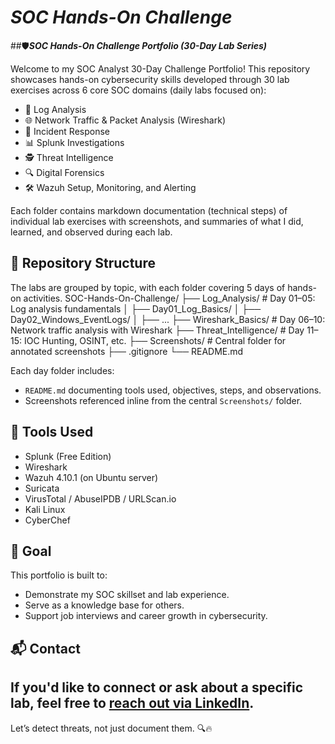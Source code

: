 # *SOC Hands-On Challenge*

##🛡️***SOC Hands-On Challenge Portfolio (30-Day Lab Series)***

Welcome to my SOC Analyst 30-Day Challenge Portfolio! This repository showcases hands-on cybersecurity skills developed through 30 lab exercises across 6 core SOC domains (daily labs focused on):
- 📝 Log Analysis
- 🌐 Network Traffic & Packet Analysis (Wireshark)
- 🚨 Incident Response
- 📊 Splunk Investigations
- 🕵️ Threat Intelligence
- 🔍 Digital Forensics
- 🛠️ Wazuh Setup, Monitoring, and Alerting

Each folder contains markdown documentation (technical steps) of individual lab exercises with screenshots, and summaries of what I did, learned, and observed during each lab. 

## 📁 Repository Structure

The labs are grouped by topic, with each folder covering 5 days of hands-on activities.
SOC-Hands-On-Challenge/
├── Log_Analysis/ # Day 01–05: Log analysis fundamentals
│ ├── Day01_Log_Basics/
│ ├── Day02_Windows_EventLogs/
│ ├── ...
├── Wireshark_Basics/ # Day 06–10: Network traffic analysis with Wireshark
├── Threat_Intelligence/ # Day 11–15: IOC Hunting, OSINT, etc.
├── Screenshots/ # Central folder for annotated screenshots
├── .gitignore
└── README.md

Each day folder includes:
- `README.md` documenting tools used, objectives, steps, and observations.
- Screenshots referenced inline from the central `Screenshots/` folder.

## 🚀 Tools Used

- Splunk (Free Edition)
- Wireshark
- Wazuh 4.10.1 (on Ubuntu server)
- Suricata
- VirusTotal / AbuseIPDB / URLScan.io
- Kali Linux
- CyberChef

## 🎯 Goal

This portfolio is built to:
- Demonstrate my SOC skillset and lab experience.
- Serve as a knowledge base for others.
- Support job interviews and career growth in cybersecurity.

## 📬 Contact
If you'd like to connect or ask about a specific lab, feel free to [reach out via LinkedIn](https://linkedin.com/in/sunitanigam-sharma).
---
Let’s detect threats, not just document them. 🔍🔥
